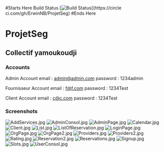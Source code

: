 #Starts Here
Build Status
[![Build
Status](https://circleci.com/gh/ErwinNB/ProjetSeg.png?branch=master)](https://circle
ci.com/gh/ErwinNB/ProjetSeg)
#Ends Here


# ProjetSeg
## Collectif yamoukoudji

### Accounts
Admin Account
email : admin@admin.com
password : 1234admin

Fournisseur Account
email : f@f.com
password : 1234Test

Client Account
email : c@c.com
password : 1234Test

### Screenshots

![AddServices.jpg](/Screen/AddServices.jpg)
![AdminConsol.jpg](/Screen/AdminConsol.jpg)
![AdminPage.jpg](/Screen/AdminPage.jpg)
![Calendar.jpg](/Screen/Calendar.png)
![Client.jpg](/Screen/Client.png)
![List.jpg](/Screen/List.png)
![ListOfReservation.jpg](/Screen/ListOfReservation.png)
![LoginPage.jpg](/Screen/LoginPage.jpg)
![OrgPage.jpg](/Screen/OrgPage.jpg)
![OrgPage2.jpg](/Screen/OrgPage2.jpg)
![Providers.jpg](/Screen/Providers.jpg)
![Providers2.jpg](/Screen/Providers2.png)
![Rating.jpg](/Screen/Rating.png)
![Reservation2.jpg](/Screen/Reservation2.png)
![Reservations.jpg](/Screen/Reservations.png)
![Signup.jpg](/Screen/Signup.jpg)
![Slots.jpg](/Screen/Slots.jpg)
![UserConsol.jpg](/Screen/UserConsol.png)
